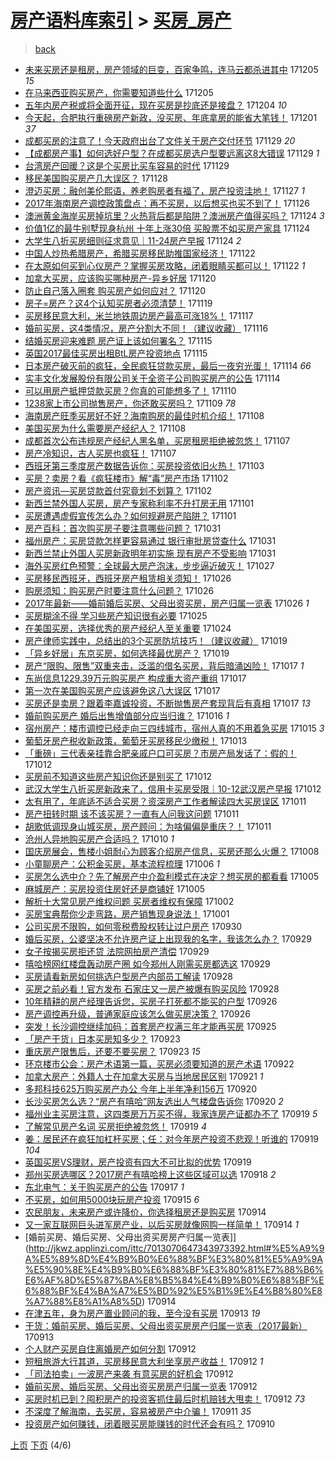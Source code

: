 [房产语料库索引](../../README.md)  > [买房_房产](买房_房产.md)
====
> [back](../README.md)

- [未来买房还是租房，房产领域的巨变，百家争鸣，连马云都杀进其中](http://jkwz.applinzi.com/ittc/7043736478268523537.html#%E6%9C%AA%E6%9D%A5%E4%B9%B0%E6%88%BF%E8%BF%98%E6%98%AF%E7%A7%9F%E6%88%BF%EF%BC%8C%E6%88%BF%E4%BA%A7%E9%A2%86%E5%9F%9F%E7%9A%84%E5%B7%A8%E5%8F%98%EF%BC%8C%E7%99%BE%E5%AE%B6%E4%BA%89%E9%B8%A3%EF%BC%8C%E8%BF%9E%E9%A9%AC%E4%BA%91%E9%83%BD%E6%9D%80%E8%BF%9B%E5%85%B6%E4%B8%AD) 171205 *15* 
- [在马来西亚购买房产，你需要知道些什么](http://jkwz.applinzi.com/ittc/7043568786718852113.html#%E5%9C%A8%E9%A9%AC%E6%9D%A5%E8%A5%BF%E4%BA%9A%E8%B4%AD%E4%B9%B0%E6%88%BF%E4%BA%A7%EF%BC%8C%E4%BD%A0%E9%9C%80%E8%A6%81%E7%9F%A5%E9%81%93%E4%BA%9B%E4%BB%80%E4%B9%88) 171205  
- [五年内房产税或将全面开征，现在买房是抄底还是接盘？](http://jkwz.applinzi.com/ittc/7043269526936880144.html#%E4%BA%94%E5%B9%B4%E5%86%85%E6%88%BF%E4%BA%A7%E7%A8%8E%E6%88%96%E5%B0%86%E5%85%A8%E9%9D%A2%E5%BC%80%E5%BE%81%EF%BC%8C%E7%8E%B0%E5%9C%A8%E4%B9%B0%E6%88%BF%E6%98%AF%E6%8A%84%E5%BA%95%E8%BF%98%E6%98%AF%E6%8E%A5%E7%9B%98%EF%BC%9F) 171204 *10* 
- [今天起，合肥执行重磅房产新政，没买房、年底拿房的能省大笔钱！](http://jkwz.applinzi.com/ittc/7042054749803774993.html#%E4%BB%8A%E5%A4%A9%E8%B5%B7%EF%BC%8C%E5%90%88%E8%82%A5%E6%89%A7%E8%A1%8C%E9%87%8D%E7%A3%85%E6%88%BF%E4%BA%A7%E6%96%B0%E6%94%BF%EF%BC%8C%E6%B2%A1%E4%B9%B0%E6%88%BF%E3%80%81%E5%B9%B4%E5%BA%95%E6%8B%BF%E6%88%BF%E7%9A%84%E8%83%BD%E7%9C%81%E5%A4%A7%E7%AC%94%E9%92%B1%EF%BC%81) 171201 *37* 
- [成都买房的注意了！今天政府出台了文件关于房产交付环节](http://jkwz.applinzi.com/ittc/7041485902830896145.html#%E6%88%90%E9%83%BD%E4%B9%B0%E6%88%BF%E7%9A%84%E6%B3%A8%E6%84%8F%E4%BA%86%EF%BC%81%E4%BB%8A%E5%A4%A9%E6%94%BF%E5%BA%9C%E5%87%BA%E5%8F%B0%E4%BA%86%E6%96%87%E4%BB%B6%E5%85%B3%E4%BA%8E%E6%88%BF%E4%BA%A7%E4%BA%A4%E4%BB%98%E7%8E%AF%E8%8A%82) 171129 *20* 
- [【成都房产事】如何选好户型？在成都买房选户型要远离这8大错误](http://jkwz.applinzi.com/ittc/7041325050874037264.html#%E3%80%90%E6%88%90%E9%83%BD%E6%88%BF%E4%BA%A7%E4%BA%8B%E3%80%91%E5%A6%82%E4%BD%95%E9%80%89%E5%A5%BD%E6%88%B7%E5%9E%8B%EF%BC%9F%E5%9C%A8%E6%88%90%E9%83%BD%E4%B9%B0%E6%88%BF%E9%80%89%E6%88%B7%E5%9E%8B%E8%A6%81%E8%BF%9C%E7%A6%BB%E8%BF%998%E5%A4%A7%E9%94%99%E8%AF%AF) 171129 *1* 
- [台湾房产回暖？这是个买房比买车容易的时代](http://jkwz.applinzi.com/ittc/7041263550998250513.html#%E5%8F%B0%E6%B9%BE%E6%88%BF%E4%BA%A7%E5%9B%9E%E6%9A%96%EF%BC%9F%E8%BF%99%E6%98%AF%E4%B8%AA%E4%B9%B0%E6%88%BF%E6%AF%94%E4%B9%B0%E8%BD%A6%E5%AE%B9%E6%98%93%E7%9A%84%E6%97%B6%E4%BB%A3) 171129  
- [移民美国购买房产几大误区？](http://jkwz.applinzi.com/ittc/7040917413774754832.html#%E7%A7%BB%E6%B0%91%E7%BE%8E%E5%9B%BD%E8%B4%AD%E4%B9%B0%E6%88%BF%E4%BA%A7%E5%87%A0%E5%A4%A7%E8%AF%AF%E5%8C%BA%EF%BC%9F) 171128  
- [澄迈买房：融创美伦熙语，养老购房者有福了，房产投资洼地！](http://jkwz.applinzi.com/ittc/7040654216094286865.html#%E6%BE%84%E8%BF%88%E4%B9%B0%E6%88%BF%EF%BC%9A%E8%9E%8D%E5%88%9B%E7%BE%8E%E4%BC%A6%E7%86%99%E8%AF%AD%EF%BC%8C%E5%85%BB%E8%80%81%E8%B4%AD%E6%88%BF%E8%80%85%E6%9C%89%E7%A6%8F%E4%BA%86%EF%BC%8C%E6%88%BF%E4%BA%A7%E6%8A%95%E8%B5%84%E6%B4%BC%E5%9C%B0%EF%BC%81) 171127 *1* 
- [2017年海南房产调控政策盘点：再不买房，以后想买也买不到了！](http://jkwz.applinzi.com/ittc/7040297352923972625.html#2017%E5%B9%B4%E6%B5%B7%E5%8D%97%E6%88%BF%E4%BA%A7%E8%B0%83%E6%8E%A7%E6%94%BF%E7%AD%96%E7%9B%98%E7%82%B9%EF%BC%9A%E5%86%8D%E4%B8%8D%E4%B9%B0%E6%88%BF%EF%BC%8C%E4%BB%A5%E5%90%8E%E6%83%B3%E4%B9%B0%E4%B9%9F%E4%B9%B0%E4%B8%8D%E5%88%B0%E4%BA%86%EF%BC%81) 171126  
- [澳洲黄金海岸买房掉坑里？火热背后都是陷阱？澳洲房产值得买吗？](http://jkwz.applinzi.com/ittc/7038525750087517201.html#%E6%BE%B3%E6%B4%B2%E9%BB%84%E9%87%91%E6%B5%B7%E5%B2%B8%E4%B9%B0%E6%88%BF%E6%8E%89%E5%9D%91%E9%87%8C%EF%BC%9F%E7%81%AB%E7%83%AD%E8%83%8C%E5%90%8E%E9%83%BD%E6%98%AF%E9%99%B7%E9%98%B1%EF%BC%9F%E6%BE%B3%E6%B4%B2%E6%88%BF%E4%BA%A7%E5%80%BC%E5%BE%97%E4%B9%B0%E5%90%97%EF%BC%9F) 171124 *3* 
- [价值1亿的最牛别墅现身杭州 十年上涨30倍 买股票不如买房产家具](http://jkwz.applinzi.com/ittc/7039452377915065360.html#%E4%BB%B7%E5%80%BC1%E4%BA%BF%E7%9A%84%E6%9C%80%E7%89%9B%E5%88%AB%E5%A2%85%E7%8E%B0%E8%BA%AB%E6%9D%AD%E5%B7%9E+%E5%8D%81%E5%B9%B4%E4%B8%8A%E6%B6%A830%E5%80%8D+%E4%B9%B0%E8%82%A1%E7%A5%A8%E4%B8%8D%E5%A6%82%E4%B9%B0%E6%88%BF%E4%BA%A7%E5%AE%B6%E5%85%B7) 171124  
- [大学生八折买房细则征求意见｜11-24房产早报](http://jkwz.applinzi.com/ittc/7039430232153523217.html#%E5%A4%A7%E5%AD%A6%E7%94%9F%E5%85%AB%E6%8A%98%E4%B9%B0%E6%88%BF%E7%BB%86%E5%88%99%E5%BE%81%E6%B1%82%E6%84%8F%E8%A7%81%EF%BD%9C11-24%E6%88%BF%E4%BA%A7%E6%97%A9%E6%8A%A5) 171124 *2* 
- [中国人炒热希腊房产，希腊买房移民助推国家经济！](http://jkwz.applinzi.com/ittc/7038829831570064400.html#%E4%B8%AD%E5%9B%BD%E4%BA%BA%E7%82%92%E7%83%AD%E5%B8%8C%E8%85%8A%E6%88%BF%E4%BA%A7%EF%BC%8C%E5%B8%8C%E8%85%8A%E4%B9%B0%E6%88%BF%E7%A7%BB%E6%B0%91%E5%8A%A9%E6%8E%A8%E5%9B%BD%E5%AE%B6%E7%BB%8F%E6%B5%8E%EF%BC%81) 171122  
- [在太原如何买到心仪房产？掌握买房攻略，闭着眼睛买都可以！](http://jkwz.applinzi.com/ittc/7038450485609104400.html#%E5%9C%A8%E5%A4%AA%E5%8E%9F%E5%A6%82%E4%BD%95%E4%B9%B0%E5%88%B0%E5%BF%83%E4%BB%AA%E6%88%BF%E4%BA%A7%EF%BC%9F%E6%8E%8C%E6%8F%A1%E4%B9%B0%E6%88%BF%E6%94%BB%E7%95%A5%EF%BC%8C%E9%97%AD%E7%9D%80%E7%9C%BC%E7%9D%9B%E4%B9%B0%E9%83%BD%E5%8F%AF%E4%BB%A5%EF%BC%81) 171122 *1* 
- [加拿大买房，应该购买哪种房产-异乡好居](http://jkwz.applinzi.com/ittc/7037988765698622480.html#%E5%8A%A0%E6%8B%BF%E5%A4%A7%E4%B9%B0%E6%88%BF%EF%BC%8C%E5%BA%94%E8%AF%A5%E8%B4%AD%E4%B9%B0%E5%93%AA%E7%A7%8D%E6%88%BF%E4%BA%A7-%E5%BC%82%E4%B9%A1%E5%A5%BD%E5%B1%85) 171120  
- [防止自己落入圈套 购买房产如何应对？](http://jkwz.applinzi.com/ittc/7037953814823437329.html#%E9%98%B2%E6%AD%A2%E8%87%AA%E5%B7%B1%E8%90%BD%E5%85%A5%E5%9C%88%E5%A5%97+%E8%B4%AD%E4%B9%B0%E6%88%BF%E4%BA%A7%E5%A6%82%E4%BD%95%E5%BA%94%E5%AF%B9%EF%BC%9F) 171120  
- [房子=房产？这4个认知买房者必须清楚！](http://jkwz.applinzi.com/ittc/7036979963914355729.html#%E6%88%BF%E5%AD%90%3D%E6%88%BF%E4%BA%A7%EF%BC%9F%E8%BF%994%E4%B8%AA%E8%AE%A4%E7%9F%A5%E4%B9%B0%E6%88%BF%E8%80%85%E5%BF%85%E9%A1%BB%E6%B8%85%E6%A5%9A%EF%BC%81) 171119  
- [买房移民意大利，米兰地铁周边房产最高可涨18%！](http://jkwz.applinzi.com/ittc/7036968203866080272.html#%E4%B9%B0%E6%88%BF%E7%A7%BB%E6%B0%91%E6%84%8F%E5%A4%A7%E5%88%A9%EF%BC%8C%E7%B1%B3%E5%85%B0%E5%9C%B0%E9%93%81%E5%91%A8%E8%BE%B9%E6%88%BF%E4%BA%A7%E6%9C%80%E9%AB%98%E5%8F%AF%E6%B6%A818%25%EF%BC%81) 171117  
- [婚前买房，这4类情况，房产分割大不同！（建议收藏）](http://jkwz.applinzi.com/ittc/7036492756342539280.html#%E5%A9%9A%E5%89%8D%E4%B9%B0%E6%88%BF%EF%BC%8C%E8%BF%994%E7%B1%BB%E6%83%85%E5%86%B5%EF%BC%8C%E6%88%BF%E4%BA%A7%E5%88%86%E5%89%B2%E5%A4%A7%E4%B8%8D%E5%90%8C%EF%BC%81%EF%BC%88%E5%BB%BA%E8%AE%AE%E6%94%B6%E8%97%8F%EF%BC%89) 171116  
- [结婚买房迎来难题 房产证上该如何署名？](http://jkwz.applinzi.com/ittc/7036132336536650768.html#%E7%BB%93%E5%A9%9A%E4%B9%B0%E6%88%BF%E8%BF%8E%E6%9D%A5%E9%9A%BE%E9%A2%98+%E6%88%BF%E4%BA%A7%E8%AF%81%E4%B8%8A%E8%AF%A5%E5%A6%82%E4%BD%95%E7%BD%B2%E5%90%8D%EF%BC%9F) 171115  
- [英国2017最佳买房出租BtL房产投资地点](http://jkwz.applinzi.com/ittc/7036110835255084049.html#%E8%8B%B1%E5%9B%BD2017%E6%9C%80%E4%BD%B3%E4%B9%B0%E6%88%BF%E5%87%BA%E7%A7%9FBtL%E6%88%BF%E4%BA%A7%E6%8A%95%E8%B5%84%E5%9C%B0%E7%82%B9) 171115  
- [日本房产破灭前的疯狂，全民疯狂贷款买房，最后一夜穷光蛋！](http://jkwz.applinzi.com/ittc/7035751279802975249.html#%E6%97%A5%E6%9C%AC%E6%88%BF%E4%BA%A7%E7%A0%B4%E7%81%AD%E5%89%8D%E7%9A%84%E7%96%AF%E7%8B%82%EF%BC%8C%E5%85%A8%E6%B0%91%E7%96%AF%E7%8B%82%E8%B4%B7%E6%AC%BE%E4%B9%B0%E6%88%BF%EF%BC%8C%E6%9C%80%E5%90%8E%E4%B8%80%E5%A4%9C%E7%A9%B7%E5%85%89%E8%9B%8B%EF%BC%81) 171114 *66* 
- [实丰文化发展股份有限公司关于全资子公司购买房产的公告](http://jkwz.applinzi.com/ittc/7035722577178297360.html#%E5%AE%9E%E4%B8%B0%E6%96%87%E5%8C%96%E5%8F%91%E5%B1%95%E8%82%A1%E4%BB%BD%E6%9C%89%E9%99%90%E5%85%AC%E5%8F%B8%E5%85%B3%E4%BA%8E%E5%85%A8%E8%B5%84%E5%AD%90%E5%85%AC%E5%8F%B8%E8%B4%AD%E4%B9%B0%E6%88%BF%E4%BA%A7%E7%9A%84%E5%85%AC%E5%91%8A) 171114  
- [可以用房产抵押贷款买房？你真的可能想多了！](http://jkwz.applinzi.com/ittc/7033273291899405328.html#%E5%8F%AF%E4%BB%A5%E7%94%A8%E6%88%BF%E4%BA%A7%E6%8A%B5%E6%8A%BC%E8%B4%B7%E6%AC%BE%E4%B9%B0%E6%88%BF%EF%BC%9F%E4%BD%A0%E7%9C%9F%E7%9A%84%E5%8F%AF%E8%83%BD%E6%83%B3%E5%A4%9A%E4%BA%86%EF%BC%81) 171110  
- [1238家上市公司抛售房产，你还敢买房吗？](http://jkwz.applinzi.com/ittc/7033873875694257168.html#1238%E5%AE%B6%E4%B8%8A%E5%B8%82%E5%85%AC%E5%8F%B8%E6%8A%9B%E5%94%AE%E6%88%BF%E4%BA%A7%EF%BC%8C%E4%BD%A0%E8%BF%98%E6%95%A2%E4%B9%B0%E6%88%BF%E5%90%97%EF%BC%9F) 171109 *78* 
- [海南房产旺季买房好不好？海南购房的最佳时机介绍！](http://jkwz.applinzi.com/ittc/7033624635109803025.html#%E6%B5%B7%E5%8D%97%E6%88%BF%E4%BA%A7%E6%97%BA%E5%AD%A3%E4%B9%B0%E6%88%BF%E5%A5%BD%E4%B8%8D%E5%A5%BD%EF%BC%9F%E6%B5%B7%E5%8D%97%E8%B4%AD%E6%88%BF%E7%9A%84%E6%9C%80%E4%BD%B3%E6%97%B6%E6%9C%BA%E4%BB%8B%E7%BB%8D%EF%BC%81) 171108  
- [美国买房为什么需要房产经纪人？](http://jkwz.applinzi.com/ittc/7033613627037320209.html#%E7%BE%8E%E5%9B%BD%E4%B9%B0%E6%88%BF%E4%B8%BA%E4%BB%80%E4%B9%88%E9%9C%80%E8%A6%81%E6%88%BF%E4%BA%A7%E7%BB%8F%E7%BA%AA%E4%BA%BA%EF%BC%9F) 171108  
- [成都首次公布违规房产经纪人黑名单，买房租房拒绝被忽悠！](http://jkwz.applinzi.com/ittc/7033265550858388497.html#%E6%88%90%E9%83%BD%E9%A6%96%E6%AC%A1%E5%85%AC%E5%B8%83%E8%BF%9D%E8%A7%84%E6%88%BF%E4%BA%A7%E7%BB%8F%E7%BA%AA%E4%BA%BA%E9%BB%91%E5%90%8D%E5%8D%95%EF%BC%8C%E4%B9%B0%E6%88%BF%E7%A7%9F%E6%88%BF%E6%8B%92%E7%BB%9D%E8%A2%AB%E5%BF%BD%E6%82%A0%EF%BC%81) 171107  
- [房产冷知识，古人买房也疯狂！](http://jkwz.applinzi.com/ittc/7033261222709953552.html#%E6%88%BF%E4%BA%A7%E5%86%B7%E7%9F%A5%E8%AF%86%EF%BC%8C%E5%8F%A4%E4%BA%BA%E4%B9%B0%E6%88%BF%E4%B9%9F%E7%96%AF%E7%8B%82%EF%BC%81) 171107  
- [西班牙第三季度房产数据告诉你：买房投资依旧火热！](http://jkwz.applinzi.com/ittc/7031746154063201296.html#%E8%A5%BF%E7%8F%AD%E7%89%99%E7%AC%AC%E4%B8%89%E5%AD%A3%E5%BA%A6%E6%88%BF%E4%BA%A7%E6%95%B0%E6%8D%AE%E5%91%8A%E8%AF%89%E4%BD%A0%EF%BC%9A%E4%B9%B0%E6%88%BF%E6%8A%95%E8%B5%84%E4%BE%9D%E6%97%A7%E7%81%AB%E7%83%AD%EF%BC%81) 171103  
- [买房？卖房？看《疯狂楼市》解“毒”房产市场](http://jkwz.applinzi.com/ittc/7031365452775818257.html#%E4%B9%B0%E6%88%BF%EF%BC%9F%E5%8D%96%E6%88%BF%EF%BC%9F%E7%9C%8B%E3%80%8A%E7%96%AF%E7%8B%82%E6%A5%BC%E5%B8%82%E3%80%8B%E8%A7%A3%E2%80%9C%E6%AF%92%E2%80%9D%E6%88%BF%E4%BA%A7%E5%B8%82%E5%9C%BA) 171102  
- [房产资讯—买房贷款首付究竟划不划算？](http://jkwz.applinzi.com/ittc/7031364230073287697.html#%E6%88%BF%E4%BA%A7%E8%B5%84%E8%AE%AF%E2%80%94%E4%B9%B0%E6%88%BF%E8%B4%B7%E6%AC%BE%E9%A6%96%E4%BB%98%E7%A9%B6%E7%AB%9F%E5%88%92%E4%B8%8D%E5%88%92%E7%AE%97%EF%BC%9F) 171102  
- [新西兰禁外国人买房，房产专家称利率不升打房无用](http://jkwz.applinzi.com/ittc/7030987390796170257.html#%E6%96%B0%E8%A5%BF%E5%85%B0%E7%A6%81%E5%A4%96%E5%9B%BD%E4%BA%BA%E4%B9%B0%E6%88%BF%EF%BC%8C%E6%88%BF%E4%BA%A7%E4%B8%93%E5%AE%B6%E7%A7%B0%E5%88%A9%E7%8E%87%E4%B8%8D%E5%8D%87%E6%89%93%E6%88%BF%E6%97%A0%E7%94%A8) 171101  
- [买房遭遇虚假宣传怎么办？如何规避房产陷阱？](http://jkwz.applinzi.com/ittc/7030915198515414032.html#%E4%B9%B0%E6%88%BF%E9%81%AD%E9%81%87%E8%99%9A%E5%81%87%E5%AE%A3%E4%BC%A0%E6%80%8E%E4%B9%88%E5%8A%9E%EF%BC%9F%E5%A6%82%E4%BD%95%E8%A7%84%E9%81%BF%E6%88%BF%E4%BA%A7%E9%99%B7%E9%98%B1%EF%BC%9F) 171101  
- [房产百科：首次购买房子要注意哪些问题？](http://jkwz.applinzi.com/ittc/7030623047596377105.html#%E6%88%BF%E4%BA%A7%E7%99%BE%E7%A7%91%EF%BC%9A%E9%A6%96%E6%AC%A1%E8%B4%AD%E4%B9%B0%E6%88%BF%E5%AD%90%E8%A6%81%E6%B3%A8%E6%84%8F%E5%93%AA%E4%BA%9B%E9%97%AE%E9%A2%98%EF%BC%9F) 171031  
- [福州房产：买房贷款怎样更容易通过 银行审批房贷查什么](http://jkwz.applinzi.com/ittc/7030602237607412752.html#%E7%A6%8F%E5%B7%9E%E6%88%BF%E4%BA%A7%EF%BC%9A%E4%B9%B0%E6%88%BF%E8%B4%B7%E6%AC%BE%E6%80%8E%E6%A0%B7%E6%9B%B4%E5%AE%B9%E6%98%93%E9%80%9A%E8%BF%87+%E9%93%B6%E8%A1%8C%E5%AE%A1%E6%89%B9%E6%88%BF%E8%B4%B7%E6%9F%A5%E4%BB%80%E4%B9%88) 171031  
- [新西兰禁止外国人买房新政明年初实施 现有房产不受影响](http://jkwz.applinzi.com/ittc/7030576070619825169.html#%E6%96%B0%E8%A5%BF%E5%85%B0%E7%A6%81%E6%AD%A2%E5%A4%96%E5%9B%BD%E4%BA%BA%E4%B9%B0%E6%88%BF%E6%96%B0%E6%94%BF%E6%98%8E%E5%B9%B4%E5%88%9D%E5%AE%9E%E6%96%BD+%E7%8E%B0%E6%9C%89%E6%88%BF%E4%BA%A7%E4%B8%8D%E5%8F%97%E5%BD%B1%E5%93%8D) 171031  
- [海外买房红色预警：全球最大房产泡沫，步步逼近破灭！](http://jkwz.applinzi.com/ittc/7029141626012828688.html#%E6%B5%B7%E5%A4%96%E4%B9%B0%E6%88%BF%E7%BA%A2%E8%89%B2%E9%A2%84%E8%AD%A6%EF%BC%9A%E5%85%A8%E7%90%83%E6%9C%80%E5%A4%A7%E6%88%BF%E4%BA%A7%E6%B3%A1%E6%B2%AB%EF%BC%8C%E6%AD%A5%E6%AD%A5%E9%80%BC%E8%BF%91%E7%A0%B4%E7%81%AD%EF%BC%81) 171027  
- [买房移民西班牙，西班牙房产租赁相关须知！](http://jkwz.applinzi.com/ittc/7028808564376863761.html#%E4%B9%B0%E6%88%BF%E7%A7%BB%E6%B0%91%E8%A5%BF%E7%8F%AD%E7%89%99%EF%BC%8C%E8%A5%BF%E7%8F%AD%E7%89%99%E6%88%BF%E4%BA%A7%E7%A7%9F%E8%B5%81%E7%9B%B8%E5%85%B3%E9%A1%BB%E7%9F%A5%EF%BC%81) 171026  
- [购房须知：购买房产时要注意什么问题？](http://jkwz.applinzi.com/ittc/7028757097183970320.html#%E8%B4%AD%E6%88%BF%E9%A1%BB%E7%9F%A5%EF%BC%9A%E8%B4%AD%E4%B9%B0%E6%88%BF%E4%BA%A7%E6%97%B6%E8%A6%81%E6%B3%A8%E6%84%8F%E4%BB%80%E4%B9%88%E9%97%AE%E9%A2%98%EF%BC%9F) 171026  
- [2017年最新——婚前婚后买房、父母出资买房，房产归属一览表](http://jkwz.applinzi.com/ittc/7028754251554227217.html#2017%E5%B9%B4%E6%9C%80%E6%96%B0%E2%80%94%E2%80%94%E5%A9%9A%E5%89%8D%E5%A9%9A%E5%90%8E%E4%B9%B0%E6%88%BF%E3%80%81%E7%88%B6%E6%AF%8D%E5%87%BA%E8%B5%84%E4%B9%B0%E6%88%BF%EF%BC%8C%E6%88%BF%E4%BA%A7%E5%BD%92%E5%B1%9E%E4%B8%80%E8%A7%88%E8%A1%A8) 171026 *1* 
- [买房糊涂不得 学习些房产知识很有必要](http://jkwz.applinzi.com/ittc/7028430558307288081.html#%E4%B9%B0%E6%88%BF%E7%B3%8A%E6%B6%82%E4%B8%8D%E5%BE%97+%E5%AD%A6%E4%B9%A0%E4%BA%9B%E6%88%BF%E4%BA%A7%E7%9F%A5%E8%AF%86%E5%BE%88%E6%9C%89%E5%BF%85%E8%A6%81) 171025  
- [在美国买房，选择优秀的房产经纪人至关重要](http://jkwz.applinzi.com/ittc/7028028687474230289.html#%E5%9C%A8%E7%BE%8E%E5%9B%BD%E4%B9%B0%E6%88%BF%EF%BC%8C%E9%80%89%E6%8B%A9%E4%BC%98%E7%A7%80%E7%9A%84%E6%88%BF%E4%BA%A7%E7%BB%8F%E7%BA%AA%E4%BA%BA%E8%87%B3%E5%85%B3%E9%87%8D%E8%A6%81) 171024  
- [房产律师实践中，总结出的3个买房防坑技巧！（建议收藏）](http://jkwz.applinzi.com/ittc/7026178127133410320.html#%E6%88%BF%E4%BA%A7%E5%BE%8B%E5%B8%88%E5%AE%9E%E8%B7%B5%E4%B8%AD%EF%BC%8C%E6%80%BB%E7%BB%93%E5%87%BA%E7%9A%843%E4%B8%AA%E4%B9%B0%E6%88%BF%E9%98%B2%E5%9D%91%E6%8A%80%E5%B7%A7%EF%BC%81%EF%BC%88%E5%BB%BA%E8%AE%AE%E6%94%B6%E8%97%8F%EF%BC%89) 171019  
- [「异乡好居」东京买房，如何选择最优房产？](http://jkwz.applinzi.com/ittc/7026093012449510416.html#%E3%80%8C%E5%BC%82%E4%B9%A1%E5%A5%BD%E5%B1%85%E3%80%8D%E4%B8%9C%E4%BA%AC%E4%B9%B0%E6%88%BF%EF%BC%8C%E5%A6%82%E4%BD%95%E9%80%89%E6%8B%A9%E6%9C%80%E4%BC%98%E6%88%BF%E4%BA%A7%EF%BC%9F) 171019  
- [房产“限购、限售”双重夹击，泛滥的借名买房，背后暗涌凶险！](http://jkwz.applinzi.com/ittc/7025449281476101137.html#%E6%88%BF%E4%BA%A7%E2%80%9C%E9%99%90%E8%B4%AD%E3%80%81%E9%99%90%E5%94%AE%E2%80%9D%E5%8F%8C%E9%87%8D%E5%A4%B9%E5%87%BB%EF%BC%8C%E6%B3%9B%E6%BB%A5%E7%9A%84%E5%80%9F%E5%90%8D%E4%B9%B0%E6%88%BF%EF%BC%8C%E8%83%8C%E5%90%8E%E6%9A%97%E6%B6%8C%E5%87%B6%E9%99%A9%EF%BC%81) 171017 *1* 
- [东尚信息1229.39万元购买房产 构成重大资产重组](http://jkwz.applinzi.com/ittc/7025413321862415377.html#%E4%B8%9C%E5%B0%9A%E4%BF%A1%E6%81%AF1229.39%E4%B8%87%E5%85%83%E8%B4%AD%E4%B9%B0%E6%88%BF%E4%BA%A7+%E6%9E%84%E6%88%90%E9%87%8D%E5%A4%A7%E8%B5%84%E4%BA%A7%E9%87%8D%E7%BB%84) 171017  
- [第一次在美国购买房产应该避免这八大误区](http://jkwz.applinzi.com/ittc/7025410815547671568.html#%E7%AC%AC%E4%B8%80%E6%AC%A1%E5%9C%A8%E7%BE%8E%E5%9B%BD%E8%B4%AD%E4%B9%B0%E6%88%BF%E4%BA%A7%E5%BA%94%E8%AF%A5%E9%81%BF%E5%85%8D%E8%BF%99%E5%85%AB%E5%A4%A7%E8%AF%AF%E5%8C%BA) 171017  
- [买房还是卖房？跟着李嘉诚投资，不断抛售房产套现背后有真相](http://jkwz.applinzi.com/ittc/7025341205142045713.html#%E4%B9%B0%E6%88%BF%E8%BF%98%E6%98%AF%E5%8D%96%E6%88%BF%EF%BC%9F%E8%B7%9F%E7%9D%80%E6%9D%8E%E5%98%89%E8%AF%9A%E6%8A%95%E8%B5%84%EF%BC%8C%E4%B8%8D%E6%96%AD%E6%8A%9B%E5%94%AE%E6%88%BF%E4%BA%A7%E5%A5%97%E7%8E%B0%E8%83%8C%E5%90%8E%E6%9C%89%E7%9C%9F%E7%9B%B8) 171017 *13* 
- [婚前购买房产 婚后出售增值部分应当归谁？](http://jkwz.applinzi.com/ittc/7025046486361048081.html#%E5%A9%9A%E5%89%8D%E8%B4%AD%E4%B9%B0%E6%88%BF%E4%BA%A7+%E5%A9%9A%E5%90%8E%E5%87%BA%E5%94%AE%E5%A2%9E%E5%80%BC%E9%83%A8%E5%88%86%E5%BA%94%E5%BD%93%E5%BD%92%E8%B0%81%EF%BC%9F) 171016 *1* 
- [宿州房产：楼市调控已经走向三四线城市，宿州人真的不用着急买房](http://jkwz.applinzi.com/ittc/7023855613908616209.html#%E5%AE%BF%E5%B7%9E%E6%88%BF%E4%BA%A7%EF%BC%9A%E6%A5%BC%E5%B8%82%E8%B0%83%E6%8E%A7%E5%B7%B2%E7%BB%8F%E8%B5%B0%E5%90%91%E4%B8%89%E5%9B%9B%E7%BA%BF%E5%9F%8E%E5%B8%82%EF%BC%8C%E5%AE%BF%E5%B7%9E%E4%BA%BA%E7%9C%9F%E7%9A%84%E4%B8%8D%E7%94%A8%E7%9D%80%E6%80%A5%E4%B9%B0%E6%88%BF) 171015 *3* 
- [葡萄牙房产税收新政策，葡萄牙买房移民少缴税！](http://jkwz.applinzi.com/ittc/7023986988288574481.html#%E8%91%A1%E8%90%84%E7%89%99%E6%88%BF%E4%BA%A7%E7%A8%8E%E6%94%B6%E6%96%B0%E6%94%BF%E7%AD%96%EF%BC%8C%E8%91%A1%E8%90%84%E7%89%99%E4%B9%B0%E6%88%BF%E7%A7%BB%E6%B0%91%E5%B0%91%E7%BC%B4%E7%A8%8E%EF%BC%81) 171013  
- [「重磅」三代表亲挂靠合肥亲戚户口可买房？市房产局发话了：假的！](http://jkwz.applinzi.com/ittc/7023599263102272528.html#%E3%80%8C%E9%87%8D%E7%A3%85%E3%80%8D%E4%B8%89%E4%BB%A3%E8%A1%A8%E4%BA%B2%E6%8C%82%E9%9D%A0%E5%90%88%E8%82%A5%E4%BA%B2%E6%88%9A%E6%88%B7%E5%8F%A3%E5%8F%AF%E4%B9%B0%E6%88%BF%EF%BC%9F%E5%B8%82%E6%88%BF%E4%BA%A7%E5%B1%80%E5%8F%91%E8%AF%9D%E4%BA%86%EF%BC%9A%E5%81%87%E7%9A%84%EF%BC%81) 171012  
- [买房前不知道这些房产知识你还是别买了](http://jkwz.applinzi.com/ittc/7023582820033889296.html#%E4%B9%B0%E6%88%BF%E5%89%8D%E4%B8%8D%E7%9F%A5%E9%81%93%E8%BF%99%E4%BA%9B%E6%88%BF%E4%BA%A7%E7%9F%A5%E8%AF%86%E4%BD%A0%E8%BF%98%E6%98%AF%E5%88%AB%E4%B9%B0%E4%BA%86) 171012  
- [武汉大学生八折买房新政来了，信用卡买房受限｜10-12武汉房产早报](http://jkwz.applinzi.com/ittc/7023467478884287505.html#%E6%AD%A6%E6%B1%89%E5%A4%A7%E5%AD%A6%E7%94%9F%E5%85%AB%E6%8A%98%E4%B9%B0%E6%88%BF%E6%96%B0%E6%94%BF%E6%9D%A5%E4%BA%86%EF%BC%8C%E4%BF%A1%E7%94%A8%E5%8D%A1%E4%B9%B0%E6%88%BF%E5%8F%97%E9%99%90%EF%BD%9C10-12%E6%AD%A6%E6%B1%89%E6%88%BF%E4%BA%A7%E6%97%A9%E6%8A%A5) 171012  
- [太有用了，年底适不适合买房？资深房产工作者解读四大买房误区](http://jkwz.applinzi.com/ittc/7023251594077013009.html#%E5%A4%AA%E6%9C%89%E7%94%A8%E4%BA%86%EF%BC%8C%E5%B9%B4%E5%BA%95%E9%80%82%E4%B8%8D%E9%80%82%E5%90%88%E4%B9%B0%E6%88%BF%EF%BC%9F%E8%B5%84%E6%B7%B1%E6%88%BF%E4%BA%A7%E5%B7%A5%E4%BD%9C%E8%80%85%E8%A7%A3%E8%AF%BB%E5%9B%9B%E5%A4%A7%E4%B9%B0%E6%88%BF%E8%AF%AF%E5%8C%BA) 171011  
- [房产扭转时期 该不该买房？一直有人问我这问题](http://jkwz.applinzi.com/ittc/7023203202353333264.html#%E6%88%BF%E4%BA%A7%E6%89%AD%E8%BD%AC%E6%97%B6%E6%9C%9F+%E8%AF%A5%E4%B8%8D%E8%AF%A5%E4%B9%B0%E6%88%BF%EF%BC%9F%E4%B8%80%E7%9B%B4%E6%9C%89%E4%BA%BA%E9%97%AE%E6%88%91%E8%BF%99%E9%97%AE%E9%A2%98) 171011  
- [胡歌低调现身山城买房，房产顾问：为啥偏偏是重庆？！](http://jkwz.applinzi.com/ittc/7023112472972755984.html#%E8%83%A1%E6%AD%8C%E4%BD%8E%E8%B0%83%E7%8E%B0%E8%BA%AB%E5%B1%B1%E5%9F%8E%E4%B9%B0%E6%88%BF%EF%BC%8C%E6%88%BF%E4%BA%A7%E9%A1%BE%E9%97%AE%EF%BC%9A%E4%B8%BA%E5%95%A5%E5%81%8F%E5%81%8F%E6%98%AF%E9%87%8D%E5%BA%86%EF%BC%9F%EF%BC%81) 171011  
- [沧州人异地购买房产合适吗？](http://jkwz.applinzi.com/ittc/7022730698690135057.html#%E6%B2%A7%E5%B7%9E%E4%BA%BA%E5%BC%82%E5%9C%B0%E8%B4%AD%E4%B9%B0%E6%88%BF%E4%BA%A7%E5%90%88%E9%80%82%E5%90%97%EF%BC%9F) 171010 *1* 
- [国庆房展会，售楼小姐耐心为顾客介绍房产信息，买房还那么火爆？](http://jkwz.applinzi.com/ittc/7022008139992531985.html#%E5%9B%BD%E5%BA%86%E6%88%BF%E5%B1%95%E4%BC%9A%EF%BC%8C%E5%94%AE%E6%A5%BC%E5%B0%8F%E5%A7%90%E8%80%90%E5%BF%83%E4%B8%BA%E9%A1%BE%E5%AE%A2%E4%BB%8B%E7%BB%8D%E6%88%BF%E4%BA%A7%E4%BF%A1%E6%81%AF%EF%BC%8C%E4%B9%B0%E6%88%BF%E8%BF%98%E9%82%A3%E4%B9%88%E7%81%AB%E7%88%86%EF%BC%9F) 171008  
- [小童聊房产：公积金买房，基本流程梳理](http://jkwz.applinzi.com/ittc/7021234494558962705.html#%E5%B0%8F%E7%AB%A5%E8%81%8A%E6%88%BF%E4%BA%A7%EF%BC%9A%E5%85%AC%E7%A7%AF%E9%87%91%E4%B9%B0%E6%88%BF%EF%BC%8C%E5%9F%BA%E6%9C%AC%E6%B5%81%E7%A8%8B%E6%A2%B3%E7%90%86) 171006 *1* 
- [买房怎么选中介？先了解房产中介盈利模式在决定？想买房的都看看](http://jkwz.applinzi.com/ittc/7021089167549924368.html#%E4%B9%B0%E6%88%BF%E6%80%8E%E4%B9%88%E9%80%89%E4%B8%AD%E4%BB%8B%EF%BC%9F%E5%85%88%E4%BA%86%E8%A7%A3%E6%88%BF%E4%BA%A7%E4%B8%AD%E4%BB%8B%E7%9B%88%E5%88%A9%E6%A8%A1%E5%BC%8F%E5%9C%A8%E5%86%B3%E5%AE%9A%EF%BC%9F%E6%83%B3%E4%B9%B0%E6%88%BF%E7%9A%84%E9%83%BD%E7%9C%8B%E7%9C%8B) 171005  
- [麻城房产：买房投资住房好还是商铺好](http://jkwz.applinzi.com/ittc/7021071927123379216.html#%E9%BA%BB%E5%9F%8E%E6%88%BF%E4%BA%A7%EF%BC%9A%E4%B9%B0%E6%88%BF%E6%8A%95%E8%B5%84%E4%BD%8F%E6%88%BF%E5%A5%BD%E8%BF%98%E6%98%AF%E5%95%86%E9%93%BA%E5%A5%BD) 171005  
- [解析十大常见房产维权问题 买房者维权有保障](http://jkwz.applinzi.com/ittc/7019787644702295056.html#%E8%A7%A3%E6%9E%90%E5%8D%81%E5%A4%A7%E5%B8%B8%E8%A7%81%E6%88%BF%E4%BA%A7%E7%BB%B4%E6%9D%83%E9%97%AE%E9%A2%98+%E4%B9%B0%E6%88%BF%E8%80%85%E7%BB%B4%E6%9D%83%E6%9C%89%E4%BF%9D%E9%9A%9C) 171002  
- [买房宝典帮你少走弯路，房产销售现身说法！](http://jkwz.applinzi.com/ittc/7019578043973239825.html#%E4%B9%B0%E6%88%BF%E5%AE%9D%E5%85%B8%E5%B8%AE%E4%BD%A0%E5%B0%91%E8%B5%B0%E5%BC%AF%E8%B7%AF%EF%BC%8C%E6%88%BF%E4%BA%A7%E9%94%80%E5%94%AE%E7%8E%B0%E8%BA%AB%E8%AF%B4%E6%B3%95%EF%BC%81) 171001  
- [公司买房不限购，如何零税费股权转让过户房产](http://jkwz.applinzi.com/ittc/7019158820897686545.html#%E5%85%AC%E5%8F%B8%E4%B9%B0%E6%88%BF%E4%B8%8D%E9%99%90%E8%B4%AD%EF%BC%8C%E5%A6%82%E4%BD%95%E9%9B%B6%E7%A8%8E%E8%B4%B9%E8%82%A1%E6%9D%83%E8%BD%AC%E8%AE%A9%E8%BF%87%E6%88%B7%E6%88%BF%E4%BA%A7) 170930  
- [婚后买房，公婆坚决不允许房产证上出现我的名字，我该怎么办？](http://jkwz.applinzi.com/ittc/7018726201512952848.html#%E5%A9%9A%E5%90%8E%E4%B9%B0%E6%88%BF%EF%BC%8C%E5%85%AC%E5%A9%86%E5%9D%9A%E5%86%B3%E4%B8%8D%E5%85%81%E8%AE%B8%E6%88%BF%E4%BA%A7%E8%AF%81%E4%B8%8A%E5%87%BA%E7%8E%B0%E6%88%91%E7%9A%84%E5%90%8D%E5%AD%97%EF%BC%8C%E6%88%91%E8%AF%A5%E6%80%8E%E4%B9%88%E5%8A%9E%EF%BC%9F) 170929  
- [女子按揭买房拒还贷 法院网拍房产清偿](http://jkwz.applinzi.com/ittc/7018655646571037713.html#%E5%A5%B3%E5%AD%90%E6%8C%89%E6%8F%AD%E4%B9%B0%E6%88%BF%E6%8B%92%E8%BF%98%E8%B4%B7+%E6%B3%95%E9%99%A2%E7%BD%91%E6%8B%8D%E6%88%BF%E4%BA%A7%E6%B8%85%E5%81%BF) 170929  
- [嘻哈榜网红楼盘轰动房产圈 如今郑州人刚需买房都选这](http://jkwz.applinzi.com/ittc/7018654019990586385.html#%E5%98%BB%E5%93%88%E6%A6%9C%E7%BD%91%E7%BA%A2%E6%A5%BC%E7%9B%98%E8%BD%B0%E5%8A%A8%E6%88%BF%E4%BA%A7%E5%9C%88+%E5%A6%82%E4%BB%8A%E9%83%91%E5%B7%9E%E4%BA%BA%E5%88%9A%E9%9C%80%E4%B9%B0%E6%88%BF%E9%83%BD%E9%80%89%E8%BF%99) 170929  
- [买房请看新房如何挑选户型房产内部员工解读](http://jkwz.applinzi.com/ittc/7018453641776858129.html#%E4%B9%B0%E6%88%BF%E8%AF%B7%E7%9C%8B%E6%96%B0%E6%88%BF%E5%A6%82%E4%BD%95%E6%8C%91%E9%80%89%E6%88%B7%E5%9E%8B%E6%88%BF%E4%BA%A7%E5%86%85%E9%83%A8%E5%91%98%E5%B7%A5%E8%A7%A3%E8%AF%BB) 170928  
- [买房之前必看！官方发布 石家庄又一房产被爆有购买风险](http://jkwz.applinzi.com/ittc/7018362919048446992.html#%E4%B9%B0%E6%88%BF%E4%B9%8B%E5%89%8D%E5%BF%85%E7%9C%8B%EF%BC%81%E5%AE%98%E6%96%B9%E5%8F%91%E5%B8%83+%E7%9F%B3%E5%AE%B6%E5%BA%84%E5%8F%88%E4%B8%80%E6%88%BF%E4%BA%A7%E8%A2%AB%E7%88%86%E6%9C%89%E8%B4%AD%E4%B9%B0%E9%A3%8E%E9%99%A9) 170928  
- [10年精耕的房产经理告诉您，买房子打死都不能买的户型](http://jkwz.applinzi.com/ittc/7017705376974373905.html#10%E5%B9%B4%E7%B2%BE%E8%80%95%E7%9A%84%E6%88%BF%E4%BA%A7%E7%BB%8F%E7%90%86%E5%91%8A%E8%AF%89%E6%82%A8%EF%BC%8C%E4%B9%B0%E6%88%BF%E5%AD%90%E6%89%93%E6%AD%BB%E9%83%BD%E4%B8%8D%E8%83%BD%E4%B9%B0%E7%9A%84%E6%88%B7%E5%9E%8B) 170926  
- [房产调控再升级，普通家庭应该怎么做买房决策？](http://jkwz.applinzi.com/ittc/7017618342322635793.html#%E6%88%BF%E4%BA%A7%E8%B0%83%E6%8E%A7%E5%86%8D%E5%8D%87%E7%BA%A7%EF%BC%8C%E6%99%AE%E9%80%9A%E5%AE%B6%E5%BA%AD%E5%BA%94%E8%AF%A5%E6%80%8E%E4%B9%88%E5%81%9A%E4%B9%B0%E6%88%BF%E5%86%B3%E7%AD%96%EF%BC%9F) 170926  
- [突发！长沙调控继续加码：首套房产权满三年才能再买房](http://jkwz.applinzi.com/ittc/7017222502487688209.html#%E7%AA%81%E5%8F%91%EF%BC%81%E9%95%BF%E6%B2%99%E8%B0%83%E6%8E%A7%E7%BB%A7%E7%BB%AD%E5%8A%A0%E7%A0%81%EF%BC%9A%E9%A6%96%E5%A5%97%E6%88%BF%E4%BA%A7%E6%9D%83%E6%BB%A1%E4%B8%89%E5%B9%B4%E6%89%8D%E8%83%BD%E5%86%8D%E4%B9%B0%E6%88%BF) 170925  
- [「房产干货」日本买房知多少？](http://jkwz.applinzi.com/ittc/7016457868298159121.html#%E3%80%8C%E6%88%BF%E4%BA%A7%E5%B9%B2%E8%B4%A7%E3%80%8D%E6%97%A5%E6%9C%AC%E4%B9%B0%E6%88%BF%E7%9F%A5%E5%A4%9A%E5%B0%91%EF%BC%9F) 170923  
- [重庆房产限售后，还要不要买房？](http://jkwz.applinzi.com/ittc/7016301394687165457.html#%E9%87%8D%E5%BA%86%E6%88%BF%E4%BA%A7%E9%99%90%E5%94%AE%E5%90%8E%EF%BC%8C%E8%BF%98%E8%A6%81%E4%B8%8D%E8%A6%81%E4%B9%B0%E6%88%BF%EF%BC%9F) 170923 *15* 
- [环京楼市公会：房产术语第一篇，买房必须要知道的房产术语](http://jkwz.applinzi.com/ittc/7016095400396850192.html#%E7%8E%AF%E4%BA%AC%E6%A5%BC%E5%B8%82%E5%85%AC%E4%BC%9A%EF%BC%9A%E6%88%BF%E4%BA%A7%E6%9C%AF%E8%AF%AD%E7%AC%AC%E4%B8%80%E7%AF%87%EF%BC%8C%E4%B9%B0%E6%88%BF%E5%BF%85%E9%A1%BB%E8%A6%81%E7%9F%A5%E9%81%93%E7%9A%84%E6%88%BF%E4%BA%A7%E6%9C%AF%E8%AF%AD) 170922  
- [加拿大房产：外籍人士在加拿大买房与当地居民区别](http://jkwz.applinzi.com/ittc/7015717159882458128.html#%E5%8A%A0%E6%8B%BF%E5%A4%A7%E6%88%BF%E4%BA%A7%EF%BC%9A%E5%A4%96%E7%B1%8D%E4%BA%BA%E5%A3%AB%E5%9C%A8%E5%8A%A0%E6%8B%BF%E5%A4%A7%E4%B9%B0%E6%88%BF%E4%B8%8E%E5%BD%93%E5%9C%B0%E5%B1%85%E6%B0%91%E5%8C%BA%E5%88%AB) 170921 *1* 
- [多邦科技625万购买房产办公 今年上半年净利156万](http://jkwz.applinzi.com/ittc/7015412459085759505.html#%E5%A4%9A%E9%82%A6%E7%A7%91%E6%8A%80625%E4%B8%87%E8%B4%AD%E4%B9%B0%E6%88%BF%E4%BA%A7%E5%8A%9E%E5%85%AC+%E4%BB%8A%E5%B9%B4%E4%B8%8A%E5%8D%8A%E5%B9%B4%E5%87%80%E5%88%A9156%E4%B8%87) 170920  
- [长沙买房怎么选？“房产有嘻哈”网友选出人气楼盘告诉你](http://jkwz.applinzi.com/ittc/7015170963040371728.html#%E9%95%BF%E6%B2%99%E4%B9%B0%E6%88%BF%E6%80%8E%E4%B9%88%E9%80%89%EF%BC%9F%E2%80%9C%E6%88%BF%E4%BA%A7%E6%9C%89%E5%98%BB%E5%93%88%E2%80%9D%E7%BD%91%E5%8F%8B%E9%80%89%E5%87%BA%E4%BA%BA%E6%B0%94%E6%A5%BC%E7%9B%98%E5%91%8A%E8%AF%89%E4%BD%A0) 170920 *2* 
- [福州业主买房注意，这四类房万万买不得，我家连房产证都办不了](http://jkwz.applinzi.com/ittc/7015068293126423569.html#%E7%A6%8F%E5%B7%9E%E4%B8%9A%E4%B8%BB%E4%B9%B0%E6%88%BF%E6%B3%A8%E6%84%8F%EF%BC%8C%E8%BF%99%E5%9B%9B%E7%B1%BB%E6%88%BF%E4%B8%87%E4%B8%87%E4%B9%B0%E4%B8%8D%E5%BE%97%EF%BC%8C%E6%88%91%E5%AE%B6%E8%BF%9E%E6%88%BF%E4%BA%A7%E8%AF%81%E9%83%BD%E5%8A%9E%E4%B8%8D%E4%BA%86) 170919 *5* 
- [了解常见房产名词 买房拒绝被忽悠！](http://jkwz.applinzi.com/ittc/7015076648989492240.html#%E4%BA%86%E8%A7%A3%E5%B8%B8%E8%A7%81%E6%88%BF%E4%BA%A7%E5%90%8D%E8%AF%8D+%E4%B9%B0%E6%88%BF%E6%8B%92%E7%BB%9D%E8%A2%AB%E5%BF%BD%E6%82%A0%EF%BC%81) 170919 *4* 
- [姜：居民还在疯狂加杠杆买房；任：对今年房产投资不悲观！听谁的](http://jkwz.applinzi.com/ittc/7015058012438529040.html#%E5%A7%9C%EF%BC%9A%E5%B1%85%E6%B0%91%E8%BF%98%E5%9C%A8%E7%96%AF%E7%8B%82%E5%8A%A0%E6%9D%A0%E6%9D%86%E4%B9%B0%E6%88%BF%EF%BC%9B%E4%BB%BB%EF%BC%9A%E5%AF%B9%E4%BB%8A%E5%B9%B4%E6%88%BF%E4%BA%A7%E6%8A%95%E8%B5%84%E4%B8%8D%E6%82%B2%E8%A7%82%EF%BC%81%E5%90%AC%E8%B0%81%E7%9A%84) 170919 *104* 
- [英国买房VS理财，房产投资有四大不可比拟的优势](http://jkwz.applinzi.com/ittc/7014981431909155857.html#%E8%8B%B1%E5%9B%BD%E4%B9%B0%E6%88%BFVS%E7%90%86%E8%B4%A2%EF%BC%8C%E6%88%BF%E4%BA%A7%E6%8A%95%E8%B5%84%E6%9C%89%E5%9B%9B%E5%A4%A7%E4%B8%8D%E5%8F%AF%E6%AF%94%E6%8B%9F%E7%9A%84%E4%BC%98%E5%8A%BF) 170919  
- [郑州买房选哪区？2017房产有嘻哈榜上这些区域可以选](http://jkwz.applinzi.com/ittc/7014658353383605264.html#%E9%83%91%E5%B7%9E%E4%B9%B0%E6%88%BF%E9%80%89%E5%93%AA%E5%8C%BA%EF%BC%9F2017%E6%88%BF%E4%BA%A7%E6%9C%89%E5%98%BB%E5%93%88%E6%A6%9C%E4%B8%8A%E8%BF%99%E4%BA%9B%E5%8C%BA%E5%9F%9F%E5%8F%AF%E4%BB%A5%E9%80%89) 170918 *2* 
- [东北电气：关于购买房产的公告](http://jkwz.applinzi.com/ittc/7014425914493109264.html#%E4%B8%9C%E5%8C%97%E7%94%B5%E6%B0%94%EF%BC%9A%E5%85%B3%E4%BA%8E%E8%B4%AD%E4%B9%B0%E6%88%BF%E4%BA%A7%E7%9A%84%E5%85%AC%E5%91%8A) 170917 *1* 
- [不买房，如何用5000块玩房产投资](http://jkwz.applinzi.com/ittc/7013599543080518673.html#%E4%B8%8D%E4%B9%B0%E6%88%BF%EF%BC%8C%E5%A6%82%E4%BD%95%E7%94%A85000%E5%9D%97%E7%8E%A9%E6%88%BF%E4%BA%A7%E6%8A%95%E8%B5%84) 170915 *6* 
- [农民朋友，未来房产或许降价，你选择租房还是购买房](http://jkwz.applinzi.com/ittc/7013298918862095121.html#%E5%86%9C%E6%B0%91%E6%9C%8B%E5%8F%8B%EF%BC%8C%E6%9C%AA%E6%9D%A5%E6%88%BF%E4%BA%A7%E6%88%96%E8%AE%B8%E9%99%8D%E4%BB%B7%EF%BC%8C%E4%BD%A0%E9%80%89%E6%8B%A9%E7%A7%9F%E6%88%BF%E8%BF%98%E6%98%AF%E8%B4%AD%E4%B9%B0%E6%88%BF) 170914  
- [又一家互联网巨头进军房产业，以后买房就像网购一样简单！](http://jkwz.applinzi.com/ittc/7013211580555330576.html#%E5%8F%88%E4%B8%80%E5%AE%B6%E4%BA%92%E8%81%94%E7%BD%91%E5%B7%A8%E5%A4%B4%E8%BF%9B%E5%86%9B%E6%88%BF%E4%BA%A7%E4%B8%9A%EF%BC%8C%E4%BB%A5%E5%90%8E%E4%B9%B0%E6%88%BF%E5%B0%B1%E5%83%8F%E7%BD%91%E8%B4%AD%E4%B8%80%E6%A0%B7%E7%AE%80%E5%8D%95%EF%BC%81) 170914 *1* 
- [婚前买房、婚后买房、父母出资买房房产归属一览表]](http://jkwz.applinzi.com/ittc/7013070647343973392.html#%E5%A9%9A%E5%89%8D%E4%B9%B0%E6%88%BF%E3%80%81%E5%A9%9A%E5%90%8E%E4%B9%B0%E6%88%BF%E3%80%81%E7%88%B6%E6%AF%8D%E5%87%BA%E8%B5%84%E4%B9%B0%E6%88%BF%E6%88%BF%E4%BA%A7%E5%BD%92%E5%B1%9E%E4%B8%80%E8%A7%88%E8%A1%A8%5D) 170914  
- [在津五年，身为房产置业顾问的我，至今没有买房](http://jkwz.applinzi.com/ittc/7012782873579619345.html#%E5%9C%A8%E6%B4%A5%E4%BA%94%E5%B9%B4%EF%BC%8C%E8%BA%AB%E4%B8%BA%E6%88%BF%E4%BA%A7%E7%BD%AE%E4%B8%9A%E9%A1%BE%E9%97%AE%E7%9A%84%E6%88%91%EF%BC%8C%E8%87%B3%E4%BB%8A%E6%B2%A1%E6%9C%89%E4%B9%B0%E6%88%BF) 170913 *19* 
- [干货：婚前买房、婚后买房、父母出资买房房产归属一览表（2017最新）](http://jkwz.applinzi.com/ittc/7012686703725380625.html#%E5%B9%B2%E8%B4%A7%EF%BC%9A%E5%A9%9A%E5%89%8D%E4%B9%B0%E6%88%BF%E3%80%81%E5%A9%9A%E5%90%8E%E4%B9%B0%E6%88%BF%E3%80%81%E7%88%B6%E6%AF%8D%E5%87%BA%E8%B5%84%E4%B9%B0%E6%88%BF%E6%88%BF%E4%BA%A7%E5%BD%92%E5%B1%9E%E4%B8%80%E8%A7%88%E8%A1%A8%EF%BC%882017%E6%9C%80%E6%96%B0%EF%BC%89) 170913  
- [个人财产买房自住离婚房产如何分割](http://jkwz.applinzi.com/ittc/7012531668571915280.html#%E4%B8%AA%E4%BA%BA%E8%B4%A2%E4%BA%A7%E4%B9%B0%E6%88%BF%E8%87%AA%E4%BD%8F%E7%A6%BB%E5%A9%9A%E6%88%BF%E4%BA%A7%E5%A6%82%E4%BD%95%E5%88%86%E5%89%B2) 170912  
- [短租旅游大行其道，买房移民意大利坐享房产收益！](http://jkwz.applinzi.com/ittc/7012479756547916817.html#%E7%9F%AD%E7%A7%9F%E6%97%85%E6%B8%B8%E5%A4%A7%E8%A1%8C%E5%85%B6%E9%81%93%EF%BC%8C%E4%B9%B0%E6%88%BF%E7%A7%BB%E6%B0%91%E6%84%8F%E5%A4%A7%E5%88%A9%E5%9D%90%E4%BA%AB%E6%88%BF%E4%BA%A7%E6%94%B6%E7%9B%8A%EF%BC%81) 170912 *1* 
- [「司法拍卖」一波房产来袭 有意买房的好机会](http://jkwz.applinzi.com/ittc/7012478090293543953.html#%E3%80%8C%E5%8F%B8%E6%B3%95%E6%8B%8D%E5%8D%96%E3%80%8D%E4%B8%80%E6%B3%A2%E6%88%BF%E4%BA%A7%E6%9D%A5%E8%A2%AD+%E6%9C%89%E6%84%8F%E4%B9%B0%E6%88%BF%E7%9A%84%E5%A5%BD%E6%9C%BA%E4%BC%9A) 170912  
- [婚前买房、婚后买房、父母出资买房房产归属一览表](http://jkwz.applinzi.com/ittc/7012471027265963025.html#%E5%A9%9A%E5%89%8D%E4%B9%B0%E6%88%BF%E3%80%81%E5%A9%9A%E5%90%8E%E4%B9%B0%E6%88%BF%E3%80%81%E7%88%B6%E6%AF%8D%E5%87%BA%E8%B5%84%E4%B9%B0%E6%88%BF%E6%88%BF%E4%BA%A7%E5%BD%92%E5%B1%9E%E4%B8%80%E8%A7%88%E8%A1%A8) 170912  
- [买房时机已到？囤积房产的投资客抓住最后时机赔钱大甩卖！](http://jkwz.applinzi.com/ittc/7012388963162260497.html#%E4%B9%B0%E6%88%BF%E6%97%B6%E6%9C%BA%E5%B7%B2%E5%88%B0%EF%BC%9F%E5%9B%A4%E7%A7%AF%E6%88%BF%E4%BA%A7%E7%9A%84%E6%8A%95%E8%B5%84%E5%AE%A2%E6%8A%93%E4%BD%8F%E6%9C%80%E5%90%8E%E6%97%B6%E6%9C%BA%E8%B5%94%E9%92%B1%E5%A4%A7%E7%94%A9%E5%8D%96%EF%BC%81) 170912 *73* 
- [不深度了解海南，去买房，容易被房产中介骗！](http://jkwz.applinzi.com/ittc/7012089490259313681.html#%E4%B8%8D%E6%B7%B1%E5%BA%A6%E4%BA%86%E8%A7%A3%E6%B5%B7%E5%8D%97%EF%BC%8C%E5%8E%BB%E4%B9%B0%E6%88%BF%EF%BC%8C%E5%AE%B9%E6%98%93%E8%A2%AB%E6%88%BF%E4%BA%A7%E4%B8%AD%E4%BB%8B%E9%AA%97%EF%BC%81) 170911 *35* 
- [投资房产如何赚钱，闭着眼买房能赚钱的时代还会有吗？](http://jkwz.applinzi.com/ittc/7011636894901994512.html#%E6%8A%95%E8%B5%84%E6%88%BF%E4%BA%A7%E5%A6%82%E4%BD%95%E8%B5%9A%E9%92%B1%EF%BC%8C%E9%97%AD%E7%9D%80%E7%9C%BC%E4%B9%B0%E6%88%BF%E8%83%BD%E8%B5%9A%E9%92%B1%E7%9A%84%E6%97%B6%E4%BB%A3%E8%BF%98%E4%BC%9A%E6%9C%89%E5%90%97%EF%BC%9F) 170910  


 [上页](买房_房产5.md) [下页](买房_房产3.md)          (4/6)